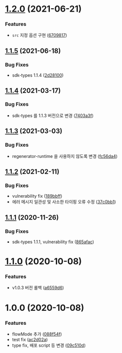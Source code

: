 # [1.2.0](https://github.com/tosspayments/browser-sdk/compare/v1.1.5...v1.2.0) (2021-06-21)


### Features

* `src` 지정 옵션 구현 ([6709817](https://github.com/tosspayments/browser-sdk/commit/6709817f385bedac2c373901adce59cb0f99636f))

## [1.1.5](https://github.com/tosspayments/browser-sdk/compare/v1.1.4...v1.1.5) (2021-06-18)


### Bug Fixes

* sdk-types 1.1.4 ([2d28100](https://github.com/tosspayments/browser-sdk/commit/2d28100cf62df4f95e48c9b9de298b088498c8dd))

## [1.1.4](https://github.com/tosspayments/browser-sdk/compare/v1.1.3...v1.1.4) (2021-03-17)


### Bug Fixes

* sdk-types 를 1.1.3 버전으로 변경 ([7403a3f](https://github.com/tosspayments/browser-sdk/commit/7403a3fbab821563d7860dbed5ff317831986d25))

## [1.1.3](https://github.com/tosspayments/browser-sdk/compare/v1.1.2...v1.1.3) (2021-03-03)


### Bug Fixes

* regenerator-runtime 을 사용하지 않도록 변경 ([fc56da4](https://github.com/tosspayments/browser-sdk/commit/fc56da42fc4399d9e785e3e14f1555230784645a))

## [1.1.2](https://github.com/tosspayments/browser-sdk/compare/v1.1.1...v1.1.2) (2021-02-11)


### Bug Fixes

* vulnerability fix ([189bbff](https://github.com/tosspayments/browser-sdk/commit/189bbff176ab8ba3b4331fda2323f136e7c08782))
* 에러 메시지 일관성 및 사소한 타이핑 오류 수정 ([37c0bb1](https://github.com/tosspayments/browser-sdk/commit/37c0bb18fb9bc7f7904a412b6e0c6e98acc578fb))

## [1.1.1](https://github.com/tosspayments/browser-sdk/compare/v1.1.0...v1.1.1) (2020-11-26)


### Bug Fixes

* sdk-types 1.1.1, vulnerability fix ([865afac](https://github.com/tosspayments/browser-sdk/commit/865afac93afff369a13128ec246dc84092629e53))

# [1.1.0](https://github.com/tosspayments/browser-sdk/compare/v1.0.0...v1.1.0) (2020-10-08)


### Features

* v1.0.3 버전 롤백 ([a6559d6](https://github.com/tosspayments/browser-sdk/commit/a6559d656b5faa090330541b12a0485894c60916))

# 1.0.0 (2020-10-08)


### Features

* flowMode 추가 ([088f54f](https://github.com/tosspayments/browser-sdk/commit/088f54f5125c15da1a5c58fa1bb8d7cd275ce5b3))
* test fix ([ac2d02a](https://github.com/tosspayments/browser-sdk/commit/ac2d02a125aaebfd8348fb28787613fba46c2f1d))
* type fix, 배포 script 등 변경 ([09c510d](https://github.com/tosspayments/browser-sdk/commit/09c510d088d4e7f4e9dc722ce28e28fe1ef295d5))
